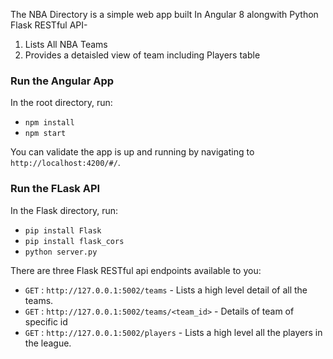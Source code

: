 
The NBA Directory is a simple web app built In Angular 8 alongwith Python Flask RESTful API-

1. Lists All NBA Teams
2. Provides a detaisled view of team including Players table

### Run the Angular App
In the root directory, run:

- `npm install`
- `npm start`

You can validate the app is up and running by navigating to `http://localhost:4200/#/`.

### Run the FLask API

In the Flask directory, run:

- `pip install Flask`
- `pip install flask_cors`
- `python server.py`

There are three Flask RESTful api endpoints available to you:

- `GET` : `http://127.0.0.1:5002/teams` - Lists a high level detail of all the teams.
- `GET` : `http://127.0.0.1:5002/teams/<team_id>` - Details of team of specific id
- `GET` : `http://127.0.0.1:5002/players` - Lists a high level all the players in the league.

 
